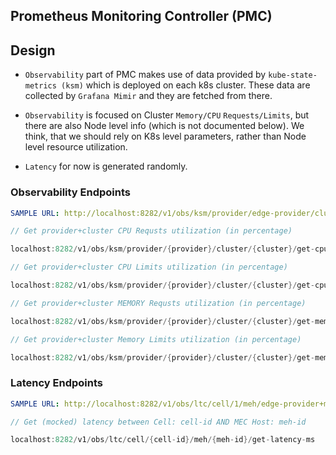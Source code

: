 Prometheus Monitoring Controller (PMC)
---

## Design

- `Observability` part of PMC makes use of data provided by `kube-state-metrics (ksm)` which is deployed on each k8s cluster. These data are collected by
`Grafana Mimir` and they are fetched from there.

- `Observability` is focused on Cluster `Memory/CPU` `Requests/Limits`, but there are also Node level info (which is not documented below). We think, that
we should rely on K8s level parameters, rather than Node level resource utilization.

- `Latency` for now is generated randomly.

### Observability Endpoints

```yaml
SAMPLE URL: http://localhost:8282/v1/obs/ksm/provider/edge-provider/cluster/meh01/get-mem-req
```


```go
// Get provider+cluster CPU Requsts utilization (in percentage)

localhost:8282/v1/obs/ksm/provider/{provider}/cluster/{cluster}/get-cpu-req
```

```go
// Get provider+cluster CPU Limits utilization (in percentage)

localhost:8282/v1/obs/ksm/provider/{provider}/cluster/{cluster}/get-cpu-lim
```

```go
// Get provider+cluster MEMORY Requsts utilization (in percentage)

localhost:8282/v1/obs/ksm/provider/{provider}/cluster/{cluster}/get-mem-req
```

```go
// Get provider+cluster Memory Limits utilization (in percentage)

localhost:8282/v1/obs/ksm/provider/{provider}/cluster/{cluster}/get-mem-lim
```

### Latency Endpoints

```yaml
SAMPLE URL: http://localhost:8282/v1/obs/ltc/cell/1/meh/edge-provider+meh01/get-latency-ms
```


```go
// Get (mocked) latency between Cell: cell-id AND MEC Host: meh-id

localhost:8282/v1/obs/ltc/cell/{cell-id}/meh/{meh-id}/get-latency-ms
```


